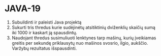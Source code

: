 # JAVA-19

1. Subuildinti ir paleisti Java projektą
2. Sukurti tris thredus kurie sudėjinėtų atsitiktinių dviženklių skaičių sumą iki 1000 ir kaskart ją spausdintų.
3. Naudojant thredus susimuliuoti lenktynes tarp mašinų, kurių įveikiamas greitis per sekundę priklausytų nuo mašinos svosrio, ilgio, aukščio. Varžybų rezultatus išspausdinti.
